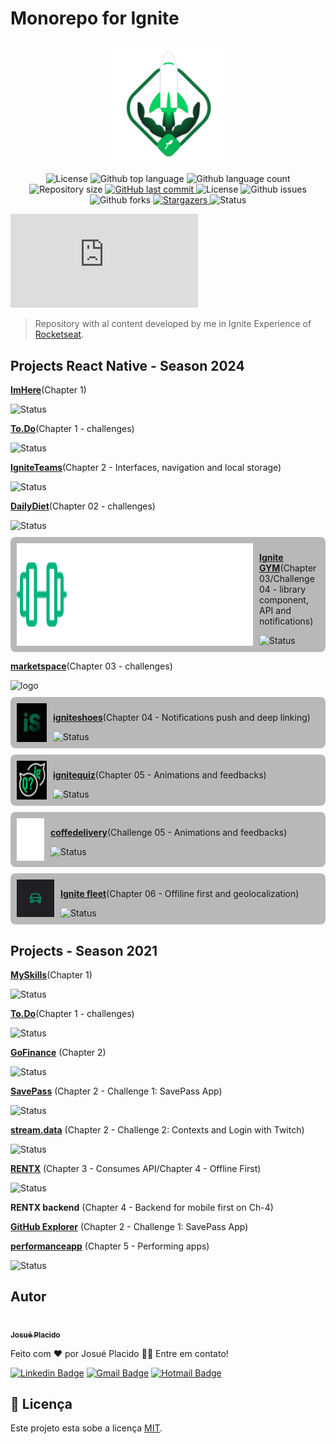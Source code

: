 # Monorepo for Ignite

<p align="center">
   <img src="./.github/logo.svg" alt="Ignite" width="180"/>
</p>

<p align="center">
  <img alt="License" src="https://img.shields.io/badge/license-MIT-01B755">
  <img alt="Github top language" src="https://img.shields.io/github/languages/top/JosuePlacido/monorepo_rockektseat_ignite?color=56BEB8">
  <img alt="Github language count" src="https://img.shields.io/github/languages/count/JosuePlacido/monorepo_rockektseat_ignite?color=56BEB8">
  <img alt="Repository size" src="https://img.shields.io/github/repo-size/JosuePlacido/monorepo_rockektseat_ignite?color=56BEB8">
  <a href="https://github.com/JosuePlacido/nlw-03/commits/master">
    <img alt="GitHub last commit" src="https://img.shields.io/github/last-commit/JosuePlacido/monorepo_rockektseat_ignite">
  </a>
  <img alt="License" src="https://img.shields.io/badge/license-MIT-brightgreen">
  <img alt="Github issues" src="https://img.shields.io/github/issues/JosuePlacido/monorepo_rockektseat_ignite?color=56BEB8" />
  <img alt="Github forks" src="https://img.shields.io/github/forks/JosuePlacido/NLW-03?color=56BEB8" />
   <a href="https://github.com/JosuePlacido/monorepo_rockektseat_ignite/stargazers">
    <img alt="Stargazers" src="https://img.shields.io/github/stars/JosuePlacido/monorepo_rockektseat_ignite?style=social">
  </a>
<img alt="Status" src="https://img.shields.io/static/v1?label=status&message=Em%20Desenvolvimento&color=orange&style=flat"/>

[![GitHub commits](https://badgen.net/github/commits/Naereen/Strapdown.js)](https://github.com/skyxcripto/gopizza/commits?author=skyxcripto)

</p>

> Repository with al content developed by me in Ignite Experience of [Rocketseat](https://github.com/Rocketseat).

## Projects React Native - Season 2024

[**ImHere**](./packages/imhere/README.md)(Chapter 1)

<img alt="Status" src="https://img.shields.io/static/v1?label=status&message=Finished&color=green&style=flat"/>

[**To.Do**](./packages/ignite-desafio01-tarefas/README.md)(Chapter 1 - challenges)

<img alt="Status" src="https://img.shields.io/static/v1?label=status&message=Finished&color=green&style=flat"/>

[**IgniteTeams**](./packages/igniteteams/README.md)(Chapter 2 - Interfaces, navigation and local storage)

<img alt="Status" src="https://img.shields.io/static/v1?label=status&message=Finished&color=green&style=flat"/>

[**DailyDiet**](./packages/dailydiet/README.md)(Chapter 02 - challenges)

<img alt="Status" src="https://img.shields.io/static/v1?label=status&message=Finished&color=green&style=flat"/>

<span style="border-radius: 8px;display: flex; gap: 10px; margin: 10px 0; background-color: #22222250; padding: 10px;">
<img alt="Status" src="./packages/ignite-gym/src/assets/logo.svg"/>
<span>

[**Ignite GYM**](./packages/ignite-gym/README.md)(Chapter 03/Challenge 04 - library component, API and notifications)

<img alt="Status" src="https://img.shields.io/static/v1?label=status&message=Finished&color=green&style=flat"/>
</span>
</span>

[**marketspace**](./packages/marketspace/README.md)(Chapter 03 - challenges)

<img alt="logo" src="https://img.shields.io/static/v1?label=status&message=Finished&color=green&style=flat"/>

<span style="border-radius: 8px;display: flex; gap: 10px; margin: 10px 0; background-color: #22222250; padding: 10px;">
<img alt="Status" src="./packages/igniteshoesapp/assets/favicon.png"/>
<span>

[**igniteshoes**](./packages/igniteshoesapp/README.md)(Chapter 04 - Notifications push and deep linking)

<img alt="Status" src="https://img.shields.io/static/v1?label=status&message=Finished&color=green&style=flat"/>
</span>
</span>

<span style="border-radius: 8px;display: flex; gap: 10px; margin: 10px 0; background-color: #22222250; padding: 10px;">
<img alt="Status" src="./packages/ignite-quiz/assets/favicon.png"/>
<span>

[**ignitequiz**](./packages/ignite-quiz/README.md)(Chapter 05 - Animations and feedbacks)

<img alt="Status" src="https://img.shields.io/static/v1?label=status&message=Finished&color=green&style=flat"/>
</span>
</span>

<span style="border-radius: 8px;display: flex; gap: 10px; margin: 10px 0; background-color: #22222250; padding: 10px;">
<img alt="Status" src="./packages/coffedelivery/assets/Vector.png"/>
<span>

[**coffedelivery**](./packages/coffedelivery/README.md)(Challenge 05 - Animations and feedbacks)

<img alt="Status" src="https://img.shields.io/static/v1?label=status&message=Finished&color=green&style=flat"/>
</span>
</span>

<span style="border-radius: 8px;display: flex; gap: 10px; margin: 10px 0; background-color: #22222250; padding: 10px;">
<img alt="Status" width="60" height="60" src="./packages/ignite-fleet/assets/icon.png"/>
<span>

[**Ignite fleet**](./packages/ignite-fleet/README.md)(Chapter 06 - Offiline first and geolocalization)

<img alt="Status" src="https://img.shields.io/static/v1?label=status&message=Finished&color=green&style=flat"/>
</span>
</span>

## Projects - Season 2021

[**MySkills**](./packages/myskills/README.md)(Chapter 1)

<img alt="Status" src="https://img.shields.io/static/v1?label=status&message=Finished&color=green&style=flat"/>

[**To.Do**](./packages/ignite-desafio01-tarefas/README.md)(Chapter 1 - challenges)

<img alt="Status" src="https://img.shields.io/static/v1?label=status&message=Finished&color=green&style=flat"/>

[**GoFinance**](./packages/gofinance/README.md) (Chapter 2)

<img alt="Status" src="https://img.shields.io/static/v1?label=status&message=Finished&color=green&style=flat"/>

[**SavePass**](./packages/ignite-savepass/README.md) (Chapter 2 - Challenge 1: SavePass App)

<img alt="Status" src="https://img.shields.io/static/v1?label=status&message=Finished&color=green&style=flat"/>

[**stream.data**](./packages/ignite-stream.data/README.md) (Chapter 2 - Challenge 2: Contexts and Login with Twitch)

<img alt="Status" src="https://img.shields.io/static/v1?label=status&message=Finished&color=green&style=flat"/>

[**RENTX**](./packages/rentx/README.md) (Chapter 3 - Consumes API/Chapter 4 - Offline First)

<img alt="Status" src="https://img.shields.io/static/v1?label=status&message=Finished&color=green&style=flat"/>

**RENTX backend** (Chapter 4 - Backend for mobile first on Ch-4)

[**GitHub Explorer**](./packages/gitHubExplorere/README.md) (Chapter 2 - Challenge 1: SavePass App)

[**performanceapp**](./packages/performanceapp/README.md) (Chapter 5 - Performing apps)

<img alt="Status" src="https://img.shields.io/static/v1?label=status&message=Finished&color=green&style=flat"/>

## Autor

<a alt="Linkedin" href="https://linkedin/in/josueplacido">
 <img style="border-radius: 50%;" src="https://github.com/josueplacido.png" width="100px;" alt=""/>
 <br />
 <sub><b>Josué Placido</b></sub></a>

Feito com ❤️ por Josué Placido 👋🏽 Entre em contato!

[![Linkedin Badge](https://img.shields.io/badge/-Josue%20Placido-blue?style=flat-square&logo=Linkedin&logoColor=white&link=https://www.linkedin.com/in/josueplacido/)](https://www.linkedin.com/in/josueplacido/)
[![Gmail Badge](https://img.shields.io/badge/-juplacido.jnr@gmail.com-c14438?style=flat-square&logo=Gmail&logoColor=white&link=mailto:juplacido.jnr@gmail.com)](mailto:juplacido.jnr@gmail.com)
[![Hotmail Badge](https://img.shields.io/badge/-ozzyplacidojunior@hotmail.com-blue?style=flat-square&logo=microsoft&link=mailto:ozzyplacidojunior@hotmail.com)](mailto:ozzyplacidojunior@hotmail.com)

## 📝 Licença

Este projeto esta sobe a licença [MIT](./LICENSE).
